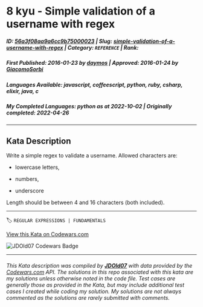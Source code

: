 # 8 kyu - Simple validation of a username with regex

##### **ID**: [56a3f08aa9a6cc9b75000023](https://www.codewars.com/kata/56a3f08aa9a6cc9b75000023) | **Slug**: [simple-validation-of-a-username-with-regex](https://www.codewars.com/kata/56a3f08aa9a6cc9b75000023) | **Category**: `REFERENCE` | **Rank**: <span style="color:white">8 kyu</span>

##### **First Published**: 2016-01-23 ***by*** [daymos](https://www.codewars.com/users/daymos) | **Approved**: 2016-01-24 ***by*** [GiacomoSorbi](https://www.codewars.com/users/GiacomoSorbi)

##### **Languages Available**: javascript, coffeescript, python, ruby, csharp, elixir, java, c

##### **My Completed Languages**: python ***as at*** 2022-10-02 | **Originally completed**: 2022-04-26

---

## Kata Description


Write a simple regex to validate a username. Allowed characters are:



- lowercase letters,

- numbers,

- underscore



Length should be between 4 and 16 characters (both included).

---


🏷 `REGULAR EXPRESSIONS | FUNDAMENTALS`


[View this Kata on Codewars.com](https://www.codewars.com/kata/56a3f08aa9a6cc9b75000023)

![](https://www.codewars.com/users/jdold07/badges/large "JDOld07 Codewars Badge")

---

###### *This Kata description was compiled by [**JDOld07**](https://tpstech.dev) with data provided by the [Codewars.com](https://www.codewars.com) API.  The solutions in this repo associated with this kata are my solutions unless otherwise noted in the code file.  Test cases are generally those as provided in the Kata, but may include additional test cases I created while coding my solution.  My solutions are not always commented as the solutions are rarely submitted with comments.*
